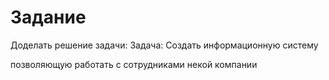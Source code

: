 # Задание

Доделать решение задачи: Задача: Создать информационную систему 

позволяющую работать с сотрудниками некой компании